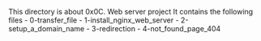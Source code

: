 This directory is about 0x0C. Web server project
It contains the following files
	- 0-transfer_file
	- 1-install_nginx_web_server
	- 2-setup_a_domain_name
	- 3-redirection
	- 4-not_found_page_404
